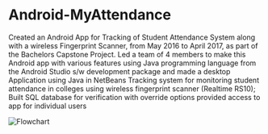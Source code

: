 # Android-MyAttendance


Created an Android App for Tracking of Student Attendance System along with a wireless Fingerprint Scanner, from May 2016 to April 2017, as
part of the Bachelors Capstone Project.
Led a team of 4 members to make this Android app with various features using Java programming language from the Android Studio s/w development 
package and made a desktop Application using Java in NetBeans
Tracking system for monitoring student attendance in colleges using wireless fingerprint scanner (Realtime RS10); 
Built SQL database for verification with override options provided access to app for individual users

![Flowchart](https://www.dropbox.com/s/oz7mbzm60j4wl4p/Block%20Diagram.png?dl=0)
